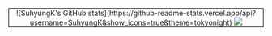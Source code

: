 <div style="border:1px solid black; text-align:center;">
  
<div style="display:inline-block;>
[![Top Langs](https://github-readme-stats.vercel.app/api/top-langs/?username=SuhyungK&layout=compact)](https://github.com/SuhyungK/github-readme-stats)
</div>

<div style="display:inline-block;">
  ![SuhyungK's GitHub stats](https://github-readme-stats.vercel.app/api?username=SuhyungK&show_icons=true&theme=tokyonight)
  <img src="https://img.shields.io/badge/Python-FFD43B?style=flat-square&logo=Python&logoColor=#306998"/>
</div>
</div>
